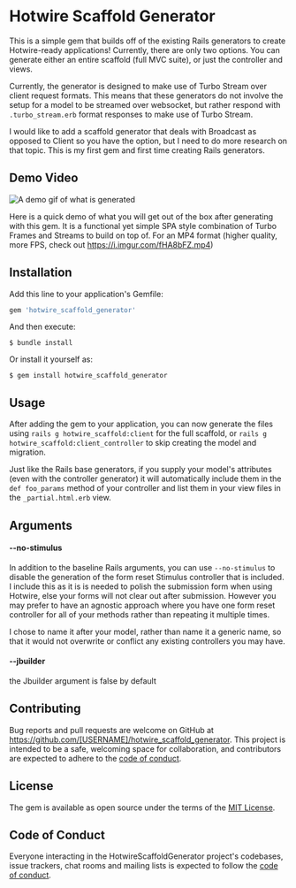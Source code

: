 # Hotwire Scaffold Generator

This is a simple gem that builds off of the existing Rails generators to create Hotwire-ready applications! Currently, there are only two options.
You can generate either an entire scaffold (full MVC suite), or just the controller and views. 

Currently, the generator is designed to make use of Turbo Stream over client request formats. This means that these generators do not involve the setup for a model to be streamed over websocket, but rather respond with `.turbo_stream.erb` format responses to make use of Turbo Stream. 

I would like to add a scaffold generator that deals with Broadcast as opposed to Client so you have the option, but I need to do more research on that topic. This is my first gem and first time creating Rails generators.

## Demo Video

![A demo gif of what is generated](https://i.imgur.com/ALh6UUC.gif")


Here is a quick demo of what you will get out of the box after generating with this gem.
It is a functional yet simple SPA style combination of Turbo Frames and Streams to build on top of.
For an MP4 format (higher quality, more FPS, check out https://i.imgur.com/fHA8bFZ.mp4)


## Installation

Add this line to your application's Gemfile:

```ruby
gem 'hotwire_scaffold_generator'
```

And then execute:

    $ bundle install

Or install it yourself as:

    $ gem install hotwire_scaffold_generator

## Usage

After adding the gem to your application, you can now generate the files using `rails g hotwire_scaffold:client` for the full scaffold, or `rails g hotwire_scaffold:client_controller` to skip creating the model and migration.

Just like the Rails base generators, if you supply your model's attributes (even with the controller generator) it will automatically include them in the `def foo_params` method of your controller and list them in your view files in the `_partial.html.erb` view. 

## Arguments

#### --no-stimulus
In addition to the baseline Rails arguments, you can use `--no-stimulus` to disable the generation of the form reset Stimulus controller that is included. I include this as it is is needed to polish the submission form when using Hotwire, else your forms will not clear out after submission. However you may prefer to have an agnostic approach where you have one form reset controller for all of your methods rather than repeating it multiple times.

I chose to name it after your model, rather than name it a generic name, so that it would not overwrite or conflict any existing controllers you may have.

#### --jbuilder
the Jbuilder argument is false by default

## Contributing

Bug reports and pull requests are welcome on GitHub at https://github.com/[USERNAME]/hotwire_scaffold_generator. This project is intended to be a safe, welcoming space for collaboration, and contributors are expected to adhere to the [code of conduct](https://github.com/[USERNAME]/hotwire_scaffold_generator/blob/master/CODE_OF_CONDUCT.md).

## License

The gem is available as open source under the terms of the [MIT License](https://opensource.org/licenses/MIT).

## Code of Conduct

Everyone interacting in the HotwireScaffoldGenerator project's codebases, issue trackers, chat rooms and mailing lists is expected to follow the [code of conduct](https://github.com/[USERNAME]/hotwire_scaffold_generator/blob/master/CODE_OF_CONDUCT.md).
